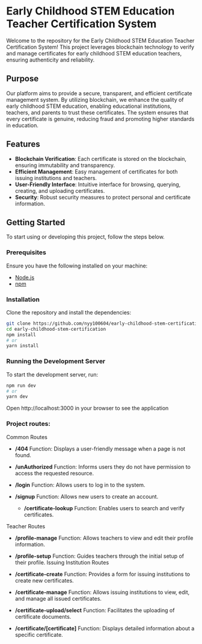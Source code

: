 # Early Childhood STEM Education Teacher Certification System

Welcome to the repository for the Early Childhood STEM Education Teacher Certification System! This project leverages blockchain technology to verify and manage certificates for early childhood STEM education teachers, ensuring authenticity and reliability.

## Purpose

Our platform aims to provide a secure, transparent, and efficient certificate management system. By utilizing blockchain, we enhance the quality of early childhood STEM education, enabling educational institutions, teachers, and parents to trust these certificates. The system ensures that every certificate is genuine, reducing fraud and promoting higher standards in education.

## Features

- **Blockchain Verification**: Each certificate is stored on the blockchain, ensuring immutability and transparency.
- **Efficient Management**: Easy management of certificates for both issuing institutions and teachers.
- **User-Friendly Interface**: Intuitive interface for browsing, querying, creating, and uploading certificates.
- **Security**: Robust security measures to protect personal and certificate information.

## Getting Started

To start using or developing this project, follow the steps below.

### Prerequisites

Ensure you have the following installed on your machine:

- [Node.js](https://nodejs.org/)
- [npm](https://www.npmjs.com/)

### Installation

Clone the repository and install the dependencies:

```bash
git clone https://github.com/nyy100604/early-childhood-stem-certification.git
cd early-childhood-stem-certification
npm install
# or
yarn install

```

### Running the Development Server

To start the development server, run:

```bash
npm run dev
# or
yarn dev
```

Open http://localhost:3000 in your browser to see the application

### Project routes:

Common Routes

- **/404**
  Function: Displays a user-friendly message when a page is not found.

- **/unAuthorized**
  Function: Informs users they do not have permission to access the requested resource.

- **/login**
  Function: Allows users to log in to the system.

- **/signup**
  Function: Allows new users to create an account.

  - **/certificate-lookup**
    Function: Enables users to search and verify certificates.

Teacher Routes

- **/profile-manage**
  Function: Allows teachers to view and edit their profile information.

- **/profile-setup**
  Function: Guides teachers through the initial setup of their profile.
  Issuing Institution Routes

- **/certificate-create**
  Function: Provides a form for issuing institutions to create new certificates.

- **/certificate-manage**
  Function: Allows issuing institutions to view, edit, and manage all issued certificates.

- **/certificate-upload/select**
  Function: Facilitates the uploading of certificate documents.

- **/certificate/[certificate]**
  Function: Displays detailed information about a specific certificate.
